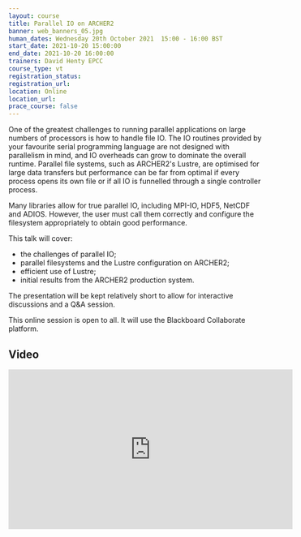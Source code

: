 ```yaml
---
layout: course
title: Parallel IO on ARCHER2
banner: web_banners_05.jpg
human_dates: Wednesday 20th October 2021  15:00 - 16:00 BST
start_date: 2021-10-20 15:00:00
end_date: 2021-10-20 16:00:00
trainers: David Henty EPCC
course_type: vt
registration_status:
registration_url:
location: Online
location_url:
prace_course: false
---
```


One of the greatest challenges to running parallel applications on large numbers of processors is how to handle file IO. The IO routines provided by your favourite serial programming language are not designed with parallelism in mind, and IO overheads can grow to dominate the overall runtime. Parallel file systems, such as ARCHER2's Lustre, are optimised for large data transfers but performance can be far from optimal if every process opens its own file or if all IO is funnelled through a single controller process.

Many libraries allow for true parallel IO, including MPI-IO, HDF5, NetCDF and ADIOS. However, the user must call them correctly and configure the filesystem appropriately to obtain good performance.

This talk will cover:

- the challenges of parallel IO;
- parallel filesystems and the Lustre configuration on ARCHER2;
- efficient use of Lustre;
- initial results from the ARCHER2 production system.

The presentation will be kept relatively short to allow for interactive discussions and a Q&A session.


This online session is open to all. It will use the Blackboard Collaborate platform.



<section id="service">

<!--
  <div class="row ">	

      <div class="col-xs-6 col-sm-4">
        <a class="ar2_linkbox ar2_linkbox-teal" 
          href="https://eu.bbcollab.com/guest/13a109b5662f4fda8b111ac74c03833b">
          <strong>Join Session</strong><br/>
          Join this online session in your browser
        </a>
      </div>

      <div class="col-xs-6 col-sm-4">
        <a class="ar2_linkbox ar2_linkbox-green" href="courses/"
           href="myevents.ics">
          <strong>Add to Calendar</strong><br/>
          Download ICS file to add this event to your calendar complete with join link
        </a>
      </div>

											
    </div>
-->



<h2><a name="video">Video</a></h2>

<div>

<iframe title="Video"  width="560" height="315" src="https://www.youtube.com/embed/2TjL2_oXZ0Q" frameborder="0" allow="accelerometer; autoplay; encrypted-media; gyroscope; picture-in-picture" allowfullscreen></iframe>

</div>



<!--

<section id="service">
  <div class="container">
    <div class="row ">	



      <div class="col-xs-6 col-sm-4">
        <a class="ar2_linkbox ar2_linkbox-teal" href="  ">
          <strong>Transcript</strong><br/>
          Download a transcript of the video audio
        </a>
      </div>



      <div class="col-xs-6 col-sm-4">
        <a class="ar2_linkbox ar2_linkbox-green" href="courses/"
           href="ARCHER2_Training_VT.pdf">
          <strong>Slides</strong><br/>
          Download pdf of the presentation.
        </a>
      </div>
										
    </div>
  </div>
</section>
-->

